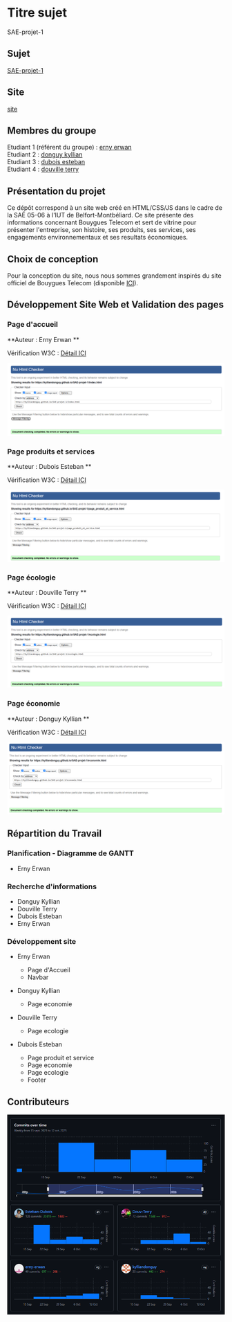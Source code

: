 # Titre sujet   

SAE-projet-1

## Sujet   

[SAE-projet-1](https://github.com/kylliandonguy/SAE-projet-1)

## Site

[site](https://kylliandonguy.github.io/SAE-projet-1/)



## Membres du groupe

Etudiant 1 (référent du groupe) :  [erny erwan](mailto:erwan.erny@edu.univ-fcomte.fr?subject=SAE_1_05_06)  
Etudiant 2 : [donguy kyllian](mailto:kyllian.donguy@edu.univ-fcomte.fr?subject=SAE_1_05_06)   
Etudiant 3 : [dubois esteban](mailto:esteban.dubois@edu.univ-fcomte.fr?subject=SAE_1_05_06)  
Etudiant 4 : [douville terry ](mailto:terry.douville@edu.univ-fcomte.fr?subject=SAE_1_05_06) 

## Présentation du projet 

Ce dépôt correspond à un site web créé en HTML/CSS/JS dans le cadre de la SAÉ 05-06 à l'IUT de Belfort-Montbéliard. Ce site présente des informations concernant Bouygues Telecom et sert de vitrine pour présenter l'entreprise, son histoire, ses produits, ses services, ses engagements environnementaux et ses resultats économiques.

## Choix de conception 

Pour la conception du site, nous nous sommes grandement inspirés du site officiel de Bouygues Telecom (disponible [ICI](https://www.bouyguestelecom.fr/)).

## Développement Site Web et Validation des pages

### Page d'accueil 

**Auteur : Erny Erwan **

Vérification W3C : [Détail ICI](https://validator.w3.org/nu/?showsource=yes&showoutline=yes&showimagereport=yes&doc=https%3A%2F%2Fkylliandonguy.github.io%2FSAE-projet-1%2Findex.html)

<img src="doc/W3C-Verif-Accueil.png" alt="Capture d'écran sur W3C.">

### Page produits et services

**Auteur : Dubois Esteban **

Vérification W3C : [Détail ICI](https://validator.w3.org/nu/?showsource=yes&showoutline=yes&showimagereport=yes&doc=https%3A%2F%2Fkylliandonguy.github.io%2FSAE-projet-1%2Fpage_produit_et_service.html)

<img src="doc/W3C-Verif-PPS.png" alt="Capture d'écran sur W3C.">

### Page écologie 

**Auteur : Douville Terry **

Vérification W3C : [Détail ICI](https://validator.w3.org/nu/?showsource=yes&showoutline=yes&showimagereport=yes&doc=https%3A%2F%2Fkylliandonguy.github.io%2FSAE-projet-1%2Fecologie.html)

<img src="doc/W3C-Verif-Ecologie.png" alt="Capture d'écran sur W3C.">

### Page économie 

**Auteur : Donguy Kyllian **

Vérification W3C : [Détail ICI](https://validator.w3.org/nu/?showsource=yes&showoutline=yes&showimagereport=yes&doc=https%3A%2F%2Fkylliandonguy.github.io%2FSAE-projet-1%2Feconomie.html)

<img src="doc/W3C-Verif-Economie.png" alt="Capture d'écran sur W3C.">

## Répartition du Travail

### Planification - Diagramme de GANTT

- Erny Erwan

### Recherche d'informations 

- Donguy Kyllian
- Douville Terry
- Dubois Esteban
- Erny Erwan

### Développement site

- Erny Erwan 
    - Page d'Accueil
    - Navbar

- Donguy Kyllian 
    - Page economie

- Douville Terry
    - Page ecologie

- Dubois Esteban 
    - Page produit et service
    - Page economie
    - Page ecologie
    - Footer

## Contributeurs 

![Capture d'écran de la contribution des membres du groupe](doc/contributeur.png)

